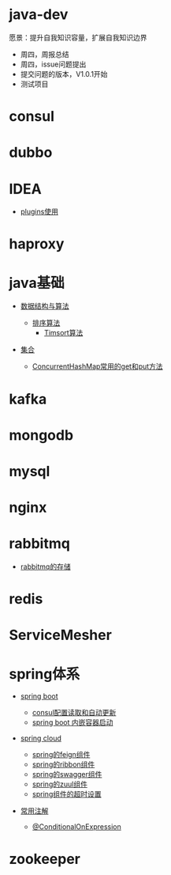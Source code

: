 # java-dev
愿景：提升自我知识容量，扩展自我知识边界
- 周四，周报总结
- 周四，issue问题提出
- 提交问题的版本，V1.0.1开始
- 测试项目

# consul

# dubbo

# IDEA
  - [plugins使用](https://github.com/xxw1754352621/java-dev/blob/master/IDEA/plugins.md)

# haproxy

# java基础
  - [数据结构与算法](https://github.com/xxw1754352621/java-dev/tree/master/java%E5%9F%BA%E7%A1%80/%E6%95%B0%E6%8D%AE%E7%BB%93%E6%9E%84%E4%B8%8E%E7%AE%97%E6%B3%95)
    - [排序算法](https://github.com/xxw1754352621/java-dev/tree/master/java%E5%9F%BA%E7%A1%80/%E6%95%B0%E6%8D%AE%E7%BB%93%E6%9E%84%E4%B8%8E%E7%AE%97%E6%B3%95/%E6%8E%92%E5%BA%8F%E7%AE%97%E6%B3%95)
      - [Timsort算法](https://github.com/xxw1754352621/java-dev/blob/master/java%E5%9F%BA%E7%A1%80/%E6%95%B0%E6%8D%AE%E7%BB%93%E6%9E%84%E4%B8%8E%E7%AE%97%E6%B3%95/%E6%8E%92%E5%BA%8F%E7%AE%97%E6%B3%95/Timsort%E7%AE%97%E6%B3%95.md)

  - [集合](https://github.com/xxw1754352621/java-dev/tree/master/java%E5%9F%BA%E7%A1%80/%E9%9B%86%E5%90%88)
    - [ConcurrentHashMap常用的get和put方法](https://github.com/xxw1754352621/java-dev/blob/master/java%E5%9F%BA%E7%A1%80/%E9%9B%86%E5%90%88/Map/ConcurrentHashMap%E5%B8%B8%E7%94%A8%E6%96%B9%E6%B3%95.md)

# kafka

# mongodb

# mysql

# nginx

# rabbitmq
  - [rabbitmq的存储](https://github.com/xxw1754352621/java-dev/blob/master/rabbitmq/rabbitmq%E7%9A%84%E5%AD%98%E5%82%A8.pdf)

# redis

# ServiceMesher

# spring体系

- [spring boot](https://github.com/xxw1754352621/java-dev/tree/master/spring%E4%BD%93%E7%B3%BB/spring%20boot)

  - [consul配置读取和自动更新](https://github.com/xxw1754352621/java-dev/blob/master/spring%E4%BD%93%E7%B3%BB/spring%20boot/spring%20boot%20consul%E8%AF%BB%E5%8F%96%E5%92%8C%E8%87%AA%E5%8A%A8%E6%9B%B4%E6%96%B0.md)
  - [spring boot 内嵌容器启动](https://github.com/xxw1754352621/java-dev/blob/master/spring%E4%BD%93%E7%B3%BB/spring%20boot/spring%20boot%20%E5%86%85%E5%B5%8C%E5%AE%B9%E5%99%A8.md)
- [spring cloud](https://github.com/xxw1754352621/java-dev/tree/master/spring%E4%BD%93%E7%B3%BB/spring%20cloud)
  - [spring的feign组件](https://github.com/xxw1754352621/java-dev/blob/master/spring%E4%BD%93%E7%B3%BB/spring%20cloud/spring%E7%9A%84feign%E7%BB%84%E4%BB%B6.md)
  - [spring的ribbon组件](https://github.com/xxw1754352621/java-dev/blob/master/spring%E4%BD%93%E7%B3%BB/spring%20cloud/spring%E7%9A%84ribbon%E7%BB%84%E4%BB%B6.md)
  - [spring的swagger组件](https://github.com/xxw1754352621/java-dev/blob/master/spring%E4%BD%93%E7%B3%BB/spring%20cloud/spring%E7%9A%84swagger%E4%BD%BF%E7%94%A8.md)
  - [spring的zuul组件](https://github.com/xxw1754352621/java-dev/blob/master/spring%E4%BD%93%E7%B3%BB/spring%20cloud/spring%E7%9A%84zuul%E7%BB%84%E4%BB%B6.md)
  - [spring组件的超时设置](https://github.com/xxw1754352621/java-dev/blob/master/spring%E4%BD%93%E7%B3%BB/spring%20cloud/spring%E7%9A%84%E8%B6%85%E6%97%B6%E8%AE%BE%E7%BD%AE.md)
- [常用注解](https://github.com/xxw1754352621/java-dev/tree/master/spring%E4%BD%93%E7%B3%BB/%E5%B8%B8%E7%94%A8%E6%B3%A8%E8%A7%A3)
  - [@ConditionalOnExpression](https://github.com/xxw1754352621/java-dev/blob/master/spring%E4%BD%93%E7%B3%BB/%E5%B8%B8%E7%94%A8%E6%B3%A8%E8%A7%A3/%40ConditionalOnExpression.md)

    

# zookeeper
